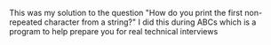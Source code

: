 This was my solution to the question "How do you print the first non-repeated character from a string?"
I did this during ABCs which is a program to help prepare you for real technical interviews